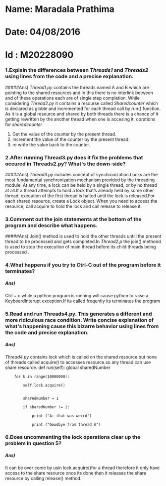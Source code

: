 # Name: Maradala Prathima
# Date: 04/08/2016
# Id : M20228090

### 1.Explain the differences between _Threads1_ and _Threads2_ using lines from the code and a precise explanation.

#####Ans) 
_Thread1.py_ contains the threads named A and B which are pointing to the  shared resources and in this there is no interlink 
between and of these operations each are of single step completion. While considering _Thread2.py_ it contains a resourse called 
_Sharedcounter_ which is declared as globle and incremented for each thread call by run() function.
As it is a global resource and shared by both threads there is a chance of it getting rewritten by the another thread when one is accesing 
it.
oprations for _sharedcounter_
1. Get the value of the counter by the present thread.
2. Increment the value of the counter by the present thread.
3. re write the value back to the counter.


### 2.After running Thread3.py does it fix the problems that occured in Threads2.py? What's the down-side?

#####Ans)
_Thread3.py_ includes concept of synchronization.Locks are the most fundamental synchronization mechanism provided by the threading module. 
At any time, a lock can be held by a single thread, or by no thread at all.If a thread attempts to hold a lock that’s already held by some other 
thread, execution of the first thread is halted until the lock is released.For each shared resource, create a Lock object. When you need to access 
the resource, call acquire to hold the lock  and call release to release it.



### 3.Comment out the join statements at the bottom of the program and describe what happens.

#####Ans)
Join() method is used to hold the other threads untill the present thread to be processed and gets completed.In _Thread2.p_ the join()
methond is used to stop the execution of main thread before its child threads being processed .

### 4.What happens if you try to Ctrl-C out of the program before it terminates?

##### Ans)
 Ctrl + c while a python program is running will cause python to raise a KeyboardInterupt exception.If its called freqently its terminates the program
 
### 5.Read and run Threads4.py. This generates a different and more ridiculous race condition. Write concise explanation of what's happening cause this bizarre behavior using lines from the code and precise explanation.

##### Ans)
_Thread4.py_ contains lock which is called on the shared resource but none of threads called acquire() to accesses resource.so any thread can use share resource.
def run(self):
        global sharedNumber
        
        for k in range(10000000):
        
            self.lock.acquire()
            
          
            sharedNumber = 1
            
            if sharedNumber != 1:
            
                print ("A: that was weird")
                
                print ("Goodbye from thread A")

### 6.Does uncommenting the lock operations clear up the problem in question 5?
  
##### Ans)
It can be over come by usin lock.acquire()for a thread therefore it only have access to the share resource once its done then it releases
the share resource by calling release() method.
  
